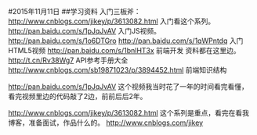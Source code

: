 #2015年11月11日
##学习资料
入门三板斧：
http://www.cnblogs.com/jikey/p/3613082.html
入门看这个系列。
http://pan.baidu.com/s/1pJqJvAV
入门JS视频。
http://pan.baidu.com/s/1o6DTGro
http://pan.baidu.com/s/1qWPntdq
入门HTML5视频
http://pan.baidu.com/s/1bnlHT3x
前端开发 资料都在这里边。
http://t.cn/Rv38Wg7
API参考手册大全
http://www.cnblogs.com/sb19871023/p/3894452.html
前端知识结构

http://pan.baidu.com/s/1pJqJvAV
这个视频我当时花了一年的时间看完看懂，看完视频里边的代码敲了2边，前前后后2年。

http://www.cnblogs.com/jikey/p/3613082.html
这个系列是重点，看完在看我博客，准备面试，作品什么的。
http://www.cnblogs.com/jikey
